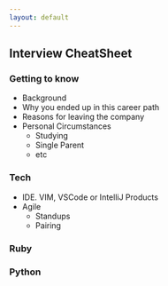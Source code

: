```yaml
---
layout: default
---
```

Interview CheatSheet
---

### Getting to know

- Background
- Why you ended up in this career path
- Reasons for leaving the company
- Personal Circumstances
	- Studying
	- Single Parent
	- etc

### Tech 

- IDE. VIM, VSCode or IntelliJ Products
- Agile
	- Standups
	- Pairing


### Ruby


### Python